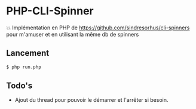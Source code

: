 # PHP-CLI-Spinner

:boom: Implémentation en PHP de https://github.com/sindresorhus/cli-spinners pour m'amuser et en utilisant la même db de spinners

## Lancement 
```sh
$ php run.php
```

## Todo's
 - Ajout du thread pour pouvoir le démarrer et l'arrêter si besoin.
